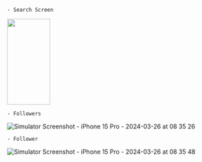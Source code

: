     - Search Screen
<img src="https://github.com/Mukund-Vaghasiya13/UIKit_GitHubApi/assets/115715969/5a6570fc-a9ec-4d4e-b715-ccb9c1691102" height="200px" width="100px">

    - Followers
![Simulator Screenshot - iPhone 15 Pro - 2024-03-26 at 08 35 26](https://github.com/Mukund-Vaghasiya13/UIKit_GitHubApi/assets/115715969/437ba75c-24ca-4ce2-b287-1dc6d8585f7d)

    - Follower
![Simulator Screenshot - iPhone 15 Pro - 2024-03-26 at 08 35 48](https://github.com/Mukund-Vaghasiya13/UIKit_GitHubApi/assets/115715969/c7e85353-eb62-4276-b96b-217f3fc006d9)
